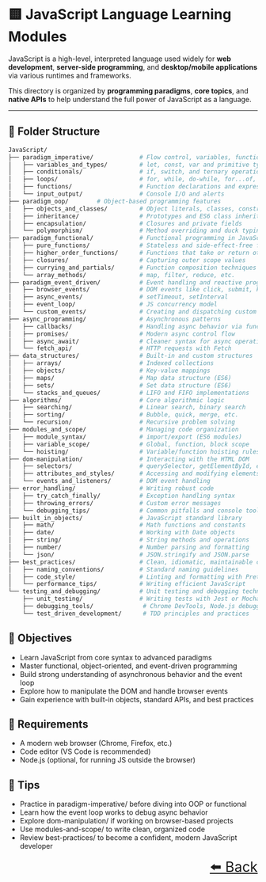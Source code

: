 # 🟨 JavaScript Language Learning Modules

JavaScript is a high-level, interpreted language used widely for **web development**, **server-side programming**, and **desktop/mobile applications** via various runtimes and frameworks.

This directory is organized by **programming paradigms**, **core topics**, and **native APIs** to help understand the full power of JavaScript as a language.

---

## 📂 Folder Structure

```bash
JavaScript/
├── paradigm_imperative/             # Flow control, variables, functions, and logic
│   ├── variables_and_types/         # let, const, var and primitive types
│   ├── conditionals/                # if, switch, and ternary operations
│   ├── loops/                       # for, while, do-while, for...of, for...in
│   ├── functions/                   # Function declarations and expressions
│   └── input_output/                # Console I/O and alerts
├── paradigm_oop/        # Object-based programming features
│   ├── objects_and_classes/         # Object literals, classes, constructors
│   ├── inheritance/                 # Prototypes and ES6 class inheritance
│   ├── encapsulation/               # Closures and private fields
│   └── polymorphism/                # Method overriding and duck typing
├── paradigm_functional/             # Functional programming in JavaScript
│   ├── pure_functions/              # Stateless and side-effect-free functions
│   ├── higher_order_functions/      # Functions that take or return other functions
│   ├── closures/                    # Capturing outer scope values
│   ├── currying_and_partials/       # Function composition techniques
│   └── array_methods/               # map, filter, reduce, etc.
├── paradigm_event_driven/           # Event handling and reactive programming
│   ├── browser_events/              # DOM events like click, submit, keypress
│   ├── async_events/                # setTimeout, setInterval
│   ├── event_loop/                  # JS concurrency model
│   └── custom_events/               # Creating and dispatching custom events
├── async_programming/               # Asynchronous patterns
│   ├── callbacks/                   # Handling async behavior via functions
│   ├── promises/                    # Modern async control flow
│   ├── async_await/                 # Cleaner syntax for async operations
│   └── fetch_api/                   # HTTP requests with Fetch
├── data_structures/                 # Built-in and custom structures
│   ├── arrays/                      # Indexed collections
│   ├── objects/                     # Key-value mappings
│   ├── maps/                        # Map data structure (ES6)
│   ├── sets/                        # Set data structure (ES6)
│   └── stacks_and_queues/           # LIFO and FIFO implementations
├── algorithms/                      # Core algorithmic logic
│   ├── searching/                   # Linear search, binary search
│   ├── sorting/                     # Bubble, quick, merge, etc.
│   └── recursion/                   # Recursive problem solving
├── modules_and_scope/               # Managing code organization
│   ├── module_syntax/               # import/export (ES6 modules)
│   ├── variable_scope/              # Global, function, block scope
│   └── hoisting/                    # Variable/function hoisting rules
├── dom-manipulation/                # Interacting with the HTML DOM
│   ├── selectors/                   # querySelector, getElementById, etc.
│   ├── attributes_and_styles/       # Accessing and modifying elements
│   └── events_and_listeners/        # DOM event handling
├── error_handling/                  # Writing robust code
│   ├── try_catch_finally/           # Exception handling syntax
│   ├── throwing_errors/             # Custom error messages
│   └── debugging_tips/              # Common pitfalls and console tools
├── built_in_objects/                # JavaScript standard library
│   ├── math/                        # Math functions and constants
│   ├── date/                        # Working with Date objects
│   ├── string/                      # String methods and operations
│   ├── number/                      # Number parsing and formatting
│   └── json/                        # JSON.stringify and JSON.parse
├── best_practices/                  # Clean, idiomatic, maintainable code
│   ├── naming_conventions/          # Standard naming guidelines
│   ├── code_style/                  # Linting and formatting with Prettier/ESLint
│   └── performance_tips/            # Writing efficient JavaScript
└── testing_and_debugging/           # Unit testing and debugging techniques
    ├── unit_testing/                # Writing tests with Jest or Mocha
    ├── debugging_tools/              # Chrome DevTools, Node.js debugging
    └── test_driven_development/      # TDD principles and practices

```
## 🎯 Objectives

- Learn JavaScript from core syntax to advanced paradigms
- Master functional, object-oriented, and event-driven programming
- Build strong understanding of asynchronous behavior and the event loop
- Explore how to manipulate the DOM and handle browser events
- Gain experience with built-in objects, standard APIs, and best practices

## 🧰 Requirements

- A modern web browser (Chrome, Firefox, etc.)
- Code editor (VS Code is recommended)
- Node.js (optional, for running JS outside the browser)

## 🚀 Tips

- Practice in paradigm-imperative/ before diving into OOP or functional
- Learn how the event loop works to debug async behavior
- Explore dom-manipulation/ if working on browser-based projects
- Use modules-and-scope/ to write clean, organized code
- Review best-practices/ to become a confident, modern JavaScript developer

<div align="right" style="font-size: 2em;">
    <a href="../README.md">⬅️ Back</a>
</div>